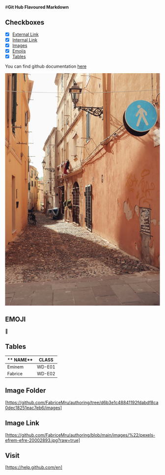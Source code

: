 #**Git Hub Flavoured Markdown**

## Checkboxes

- [X] [External Link](#external-link)
- [X] [Internal Link](#internal-link)
- [X] [Images](#Images)
- [X] [Emojis](#Emojis)
- [X] [Tables](#Tables)

You can find github documentation [here](https://help.github.com/en)

![githug-logo](/images/"/pic01.jpg)

## EMOJI 
🤪

## Tables

|** NAME**|**CLASS**|
| ------- | ------- |
| Eminem  | WD-E01  | 
| Fabrice | WD-E02  |

## Image Folder
[https://github.com/FabriceMru/authoring/tree/d6b3e1c48841192fdabdf8ca0dec18251eac7eb6/images]

## Image Link
 [https://github.com/FabriceMru/authoring/blob/main/images/%22/pexels-efrem-efre-20002893.jpg?raw=true]

## Visit
[https://help.github.com/en]




